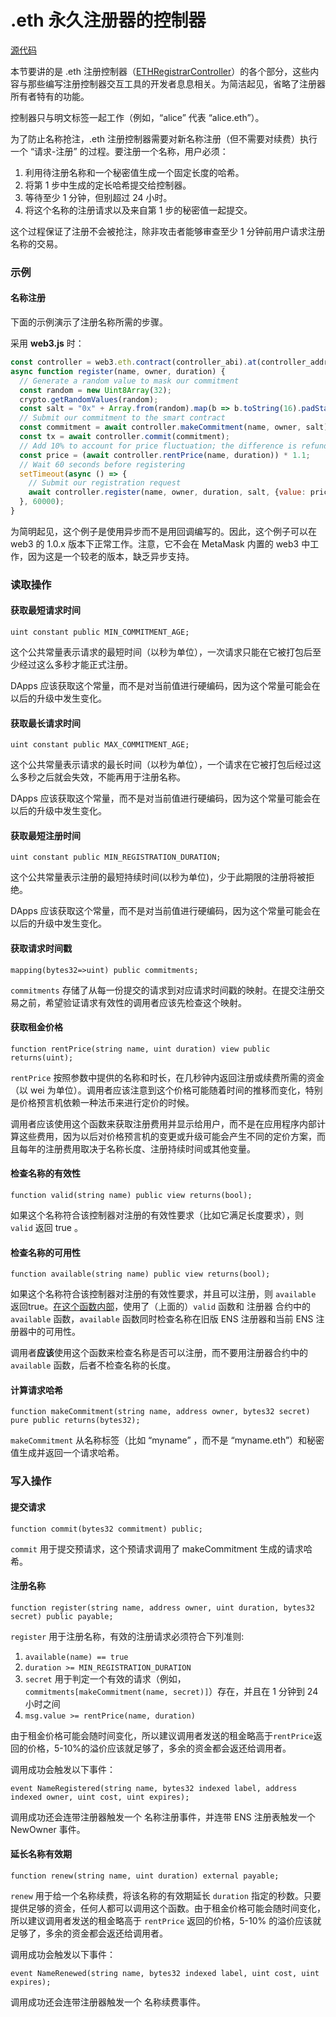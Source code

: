 # .eth 永久注册器的控制器

[源代码](https://github.com/ensdomains/ethregistrar/blob/master/contracts/ETHRegistrarController.sol)

本节要讲的是 .eth 注册控制器（[ETHRegistrarController](https://github.com/ensdomains/ethregistrar/blob/master/contracts/ETHRegistrarController.sol)）的各个部分，这些内容与那些编写注册控制器交互工具的开发者息息相关。为简洁起见，省略了注册器所有者特有的功能。

控制器只与明文标签一起工作（例如，“alice” 代表 “alice.eth”）。

为了防止名称抢注，.eth 注册控制器需要对新名称注册（但不需要对续费）执行一个 “请求-注册” 的过程。要注册一个名称，用户必须：

1. 利用待注册名称和一个秘密值生成一个固定长度的哈希。
2. 将第 1 步中生成的定长哈希提交给控制器。
3. 等待至少 1 分钟，但别超过 24 小时。
4. 将这个名称的注册请求以及来自第 1 步的秘密值一起提交。

这个过程保证了注册不会被抢注，除非攻击者能够审查至少 1 分钟前用户请求注册名称的交易。

### 示例

#### 名称注册

下面的示例演示了注册名称所需的步骤。

采用 **web3.js** 时：

```javascript
const controller = web3.eth.contract(controller_abi).at(controller_address);
async function register(name, owner, duration) {
  // Generate a random value to mask our commitment
  const random = new Uint8Array(32);
  crypto.getRandomValues(random);
  const salt = "0x" + Array.from(random).map(b => b.toString(16).padStart(2, "0")).join("");
  // Submit our commitment to the smart contract
  const commitment = await controller.makeCommitment(name, owner, salt);
  const tx = await controller.commit(commitment);
  // Add 10% to account for price fluctuation; the difference is refunded.
  const price = (await controller.rentPrice(name, duration)) * 1.1;
  // Wait 60 seconds before registering
  setTimeout(async () => {
    // Submit our registration request
    await controller.register(name, owner, duration, salt, {value: price});
  }, 60000);
}
```

为简明起见，这个例子是使用异步而不是用回调编写的。因此，这个例子可以在 web3 的 1.0.x 版本下正常工作。注意，它不会在 MetaMask 内置的 web3 中工作，因为这是一个较老的版本，缺乏异步支持。

### 读取操作

#### 获取最短请求时间

```
uint constant public MIN_COMMITMENT_AGE;
```

这个公共常量表示请求的最短时间（以秒为单位），一次请求只能在它被打包后至少经过这么多秒才能正式注册。

DApps 应该获取这个常量，而不是对当前值进行硬编码，因为这个常量可能会在以后的升级中发生变化。

#### 获取最长请求时间

```
uint constant public MAX_COMMITMENT_AGE;
```

这个公共常量表示请求的最长时间（以秒为单位），一个请求在它被打包后经过这么多秒之后就会失效，不能再用于注册名称。

DApps 应该获取这个常量，而不是对当前值进行硬编码，因为这个常量可能会在以后的升级中发生变化。

#### 获取最短注册时间

```
uint constant public MIN_REGISTRATION_DURATION;
```

这个公共常量表示注册的最短持续时间(以秒为单位)，少于此期限的注册将被拒绝。

DApps 应该获取这个常量，而不是对当前值进行硬编码，因为这个常量可能会在以后的升级中发生变化。

#### 获取请求时间戳

```
mapping(bytes32=>uint) public commitments;
```

`commitments` 存储了从每一份提交的请求到对应请求时间戳的映射。在提交注册交易之前，希望验证请求有效性的调用者应该先检查这个映射。

#### 获取租金价格

```
function rentPrice(string name, uint duration) view public returns(uint);
```

`rentPrice` 按照参数中提供的名称和时长，在几秒钟内返回注册或续费所需的资金（以 wei 为单位）。调用者应该注意到这个价格可能随着时间的推移而变化，特别是价格预言机依赖一种法币来进行定价的时候。

调用者应该使用这个函数来获取注册费用并显示给用户，而不是在应用程序内部计算这些费用，因为以后对价格预言机的变更或升级可能会产生不同的定价方案，而且每年的注册费用取决于名称长度、注册持续时间或其他变量。

#### 检查名称的有效性

```
function valid(string name) public view returns(bool);
```

如果这个名称符合该控制器对注册的有效性要求（比如它满足长度要求），则 `valid` 返回 true 。

#### 检查名称的可用性

```
function available(string name) public view returns(bool);
```

如果这个名称符合该控制器对注册的有效性要求，并且可以注册，则 `available` 返回true。[在这个函数内部](https://github.com/ensdomains/ethregistrar/blob/master/contracts/ETHRegistrarController.sol#L55-L58)，使用了（上面的）`valid` 函数和 注册器 合约中的 `available` 函数，`available` 函数同时检查名称在旧版 ENS 注册器和当前 ENS 注册器中的可用性。

调用者**应该**使用这个函数来检查名称是否可以注册，而不要用注册器合约中的 `available` 函数，后者不检查名称的长度。

#### 计算请求哈希

```
function makeCommitment(string name, address owner, bytes32 secret) pure public returns(bytes32);
```

`makeCommitment` 从名称标签（比如 “myname” ，而不是 “myname.eth”）和秘密值生成并返回一个请求哈希。

### 写入操作

#### 提交请求

```
function commit(bytes32 commitment) public;
```

`commit` 用于提交预请求，这个预请求调用了 makeCommitment 生成的请求哈希。

#### 注册名称

```
function register(string name, address owner, uint duration, bytes32 secret) public payable;
```

`register` 用于注册名称，有效的注册请求必须符合下列准则:

1. `available(name) == true`
2. `duration >= MIN_REGISTRATION_DURATION`
3. `secret` 用于判定一个有效的请求（例如，`commitments[makeCommitment(name, secret)]`）存在，并且在 1 分钟到 24 小时之间
4. `msg.value >= rentPrice(name, duration)`

由于租金价格可能会随时间变化，所以建议调用者发送的租金略高于`rentPrice`返回的价格，5-10%的溢价应该就足够了，多余的资金都会返还给调用者。

调用成功会触发以下事件：

```
event NameRegistered(string name, bytes32 indexed label, address indexed owner, uint cost, uint expires);
```

调用成功还会连带注册器触发一个 名称注册事件，并连带 ENS 注册表触发一个 NewOwner 事件。

#### 延长名称有效期

```
function renew(string name, uint duration) external payable;
```

`renew` 用于给一个名称续费，将该名称的有效期延长 `duration` 指定的秒数。只要提供足够的资金，任何人都可以调用这个函数。由于租金价格可能会随时间变化，所以建议调用者发送的租金略高于 `rentPrice` 返回的价格，5-10% 的溢价应该就足够了，多余的资金都会返还给调用者。

调用成功会触发以下事件：

```
event NameRenewed(string name, bytes32 indexed label, uint cost, uint expires);
```

调用成功还会连带注册器触发一个 名称续费事件。

